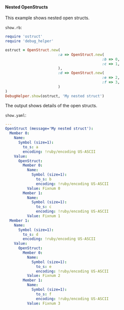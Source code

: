 #### Nested OpenStructs

This example shows nested open structs.

```show.rb```:
```ruby
require 'ostruct'
require 'debug_helper'

ostruct = OpenStruct.new(
                        :a => OpenStruct.new(
                                            :b => 0,
                                            :c => 1,
                        ),
                        :d => OpenStruct.new(
                                            :e => 2,
                                            :f => 3,
                        )
)
DebugHelper.show(ostruct, 'My nested struct')
```

The output shows details of the open structs.

```show.yaml```:
```yaml
---
OpenStruct (message='My nested struct'):
  Member 0:
    Name:
      Symbol (size=1):
        to_s: a
        encoding: !ruby/encoding US-ASCII
    Value:
      OpenStruct:
        Member 0:
          Name:
            Symbol (size=1):
              to_s: b
              encoding: !ruby/encoding US-ASCII
          Value: Fixnum 0
        Member 1:
          Name:
            Symbol (size=1):
              to_s: c
              encoding: !ruby/encoding US-ASCII
          Value: Fixnum 1
  Member 1:
    Name:
      Symbol (size=1):
        to_s: d
        encoding: !ruby/encoding US-ASCII
    Value:
      OpenStruct:
        Member 0:
          Name:
            Symbol (size=1):
              to_s: e
              encoding: !ruby/encoding US-ASCII
          Value: Fixnum 2
        Member 1:
          Name:
            Symbol (size=1):
              to_s: f
              encoding: !ruby/encoding US-ASCII
          Value: Fixnum 3
```
